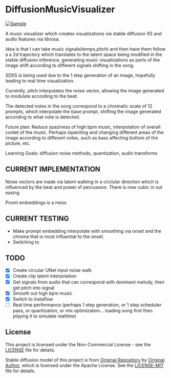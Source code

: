 # DiffusionMusicVisualizer




[![Sample](https://img.youtube.com/vi/bJ7pwREHQSk/0.jpg)](https://www.youtube.com/watch?v=bJ7pwREHQSk)


A music visualizer which creates visualizations via stable diffusion XS and audio features via librosa.

Idea is that I can take music signals(tempo,pitch) and then have them follow a a 2d trajectory which translates to the latent space being modified in the stable diffusion inference, generating music visualizations as parts of the image shift according to different signals shifting in the song. 

SDXS is being used due to the 1 step generation of an image, hopefully leading to real time visualization. 

Currently, pitch interpolates the noise vector, allowing the image generated to modulate according to the beat. 

The detected notes in the song correspond to a chromatic scale of 12 prompts, which interpolate the base prompt, shifting the image generated according to what note is detected.

Future plan: Reduce spaziness of high bpm music, interpolation of overall contet of the music. Perhaps inpainting and changing different areas of the image according to different notes, such as bass affecting bottom of the picture, etc. 

Learning Goals: diffusion noise methods, quantization, audio transforms


## CURRENT IMPLEMENTATION

Noise vectors are made via latent walking in a circlular direction which is influenced by the beat and power of percussion. There is now cubic in out easing

Promt embeddings is a mess
## CURRENT TESTING
- Make prompt embedding interpolate with smoothing via onset and the chroma that is most influential to the onset.
- Switching to 

## TODO
- [X] Create circular UNet input noise walk
- [X] Create clip latent interpolation
- [X] Get signals from audio that can correspond with dominant melody, then get pitch into signal
- [X] Smooth out high bpm music
- [X] Switch to instaflow
- [ ] Real time performance (perhaps 1 step generation, or 1 step scheduler pass, or quantization, or mlx optimization... loading song first then playing it to simulate realtime)

## License

This project is licensed under the Non-Commercial License - see the [LICENSE](LICENSE) file for details.

Stable diffusion model of this project is from [Original Repository](https://github.com/IDKiro/sdxs) by [Original Author](https://github.com/IDKiro/), which is licensed under the Apache License. See the [LICENSE-MIT](LICENSE-MIT) file for details.
